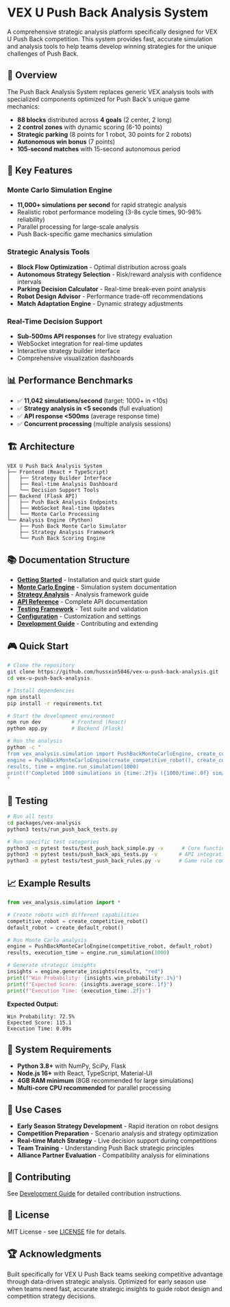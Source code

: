 # VEX U Push Back Analysis System

A comprehensive strategic analysis platform specifically designed for VEX U Push Back competition. This system provides fast, accurate simulation and analysis tools to help teams develop winning strategies for the unique challenges of Push Back.

## 🎯 Overview

The Push Back Analysis System replaces generic VEX analysis tools with specialized components optimized for Push Back's unique game mechanics:

- **88 blocks** distributed across **4 goals** (2 center, 2 long)
- **2 control zones** with dynamic scoring (6-10 points)
- **Strategic parking** (8 points for 1 robot, 30 points for 2 robots)
- **Autonomous win bonus** (7 points)
- **105-second matches** with 15-second autonomous period

## 🚀 Key Features

### Monte Carlo Simulation Engine
- **11,000+ simulations per second** for rapid strategic analysis
- Realistic robot performance modeling (3-8s cycle times, 90-98% reliability)
- Parallel processing for large-scale analysis
- Push Back-specific game mechanics simulation

### Strategic Analysis Tools
- **Block Flow Optimization** - Optimal distribution across goals
- **Autonomous Strategy Selection** - Risk/reward analysis with confidence intervals
- **Parking Decision Calculator** - Real-time break-even point analysis
- **Robot Design Advisor** - Performance trade-off recommendations
- **Match Adaptation Engine** - Dynamic strategy adjustments

### Real-Time Decision Support
- **Sub-500ms API responses** for live strategy evaluation
- WebSocket integration for real-time updates
- Interactive strategy builder interface
- Comprehensive visualization dashboards

## 📊 Performance Benchmarks

- ✅ **11,042 simulations/second** (target: 1000+ in <10s)
- ✅ **Strategy analysis in <5 seconds** (full evaluation)
- ✅ **API response <500ms** (average response time)
- ✅ **Concurrent processing** (multiple analysis sessions)

## 🏗️ Architecture

```
VEX U Push Back Analysis System
├── Frontend (React + TypeScript)
│   ├── Strategy Builder Interface
│   ├── Real-time Analysis Dashboard
│   └── Decision Support Tools
├── Backend (Flask API)
│   ├── Push Back Analysis Endpoints
│   ├── WebSocket Real-time Updates
│   └── Monte Carlo Processing
└── Analysis Engine (Python)
    ├── Push Back Monte Carlo Simulator
    ├── Strategy Analysis Framework
    └── Push Back Scoring Engine
```

## 📚 Documentation Structure

- **[Getting Started](getting-started.md)** - Installation and quick start guide
- **[Monte Carlo Engine](monte-carlo-engine.md)** - Simulation system documentation
- **[Strategy Analysis](strategy-analysis.md)** - Analysis framework guide
- **[API Reference](api-reference.md)** - Complete API documentation
- **[Testing Framework](testing-framework.md)** - Test suite and validation
- **[Configuration](configuration.md)** - Customization and settings
- **[Development Guide](development-guide.md)** - Contributing and extending

## 🎮 Quick Start

```bash
# Clone the repository
git clone https://github.com/hussxin5046/vex-u-push-back-analysis.git
cd vex-u-push-back-analysis

# Install dependencies
npm install
pip install -r requirements.txt

# Start the development environment
npm run dev          # Frontend (React)
python app.py        # Backend (Flask)

# Run the analysis
python -c "
from vex_analysis.simulation import PushBackMonteCarloEngine, create_competitive_robot
engine = PushBackMonteCarloEngine(create_competitive_robot(), create_competitive_robot())
results, time = engine.run_simulation(1000)
print(f'Completed 1000 simulations in {time:.2f}s ({1000/time:.0f} sim/sec)')
"
```

## 🧪 Testing

```bash
# Run all tests
cd packages/vex-analysis
python3 tests/run_push_back_tests.py

# Run specific test categories
python3 -m pytest tests/test_push_back_simple.py -v      # Core functionality
python3 -m pytest tests/push_back_api_tests.py -v       # API integration
python3 -m pytest tests/test_push_back_rules.py -v      # Game rule compliance
```

## 📈 Example Results

```python
from vex_analysis.simulation import *

# Create robots with different capabilities
competitive_robot = create_competitive_robot()
default_robot = create_default_robot()

# Run Monte Carlo analysis
engine = PushBackMonteCarloEngine(competitive_robot, default_robot)
results, execution_time = engine.run_simulation(1000)

# Generate strategic insights
insights = engine.generate_insights(results, "red")
print(f"Win Probability: {insights.win_probability:.1%}")
print(f"Expected Score: {insights.average_score:.1f}")
print(f"Execution Time: {execution_time:.2f}s")
```

**Expected Output:**
```
Win Probability: 72.5%
Expected Score: 115.1
Execution Time: 0.09s
```

## 🔧 System Requirements

- **Python 3.8+** with NumPy, SciPy, Flask
- **Node.js 16+** with React, TypeScript, Material-UI
- **4GB RAM minimum** (8GB recommended for large simulations)
- **Multi-core CPU recommended** for parallel processing

## 🎯 Use Cases

- **Early Season Strategy Development** - Rapid iteration on robot designs
- **Competition Preparation** - Scenario analysis and strategy optimization
- **Real-time Match Strategy** - Live decision support during competitions
- **Team Training** - Understanding Push Back strategic principles
- **Alliance Partner Evaluation** - Compatibility analysis for eliminations

## 🤝 Contributing

See [Development Guide](development-guide.md) for detailed contribution instructions.

## 📄 License

MIT License - see [LICENSE](../LICENSE) file for details.

## 🏆 Acknowledgments

Built specifically for VEX U Push Back teams seeking competitive advantage through data-driven strategic analysis. Optimized for early season use when teams need fast, accurate strategic insights to guide robot design and competition strategy decisions.